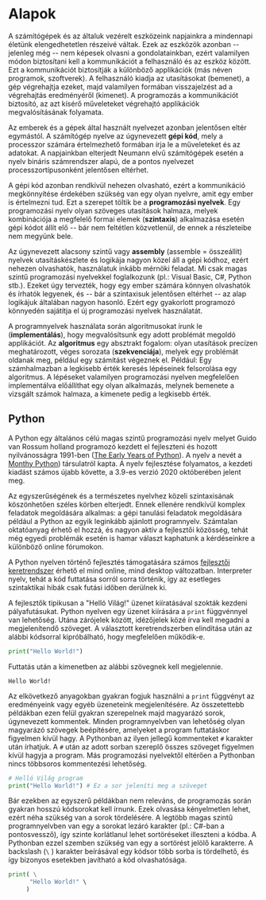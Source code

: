 # Alapok
A számítógépek és az általuk vezérelt eszközeink napjainkra a mindennapi életünk elengedhetetlen részeivé váltak. Ezek az eszközök azonban -- jelenleg még -- nem képesek olvasni a gondolatainkban, ezért valamilyen módon biztosítani kell a kommunikációt a felhasználó és az eszköz között. Ezt a kommunikációt biztosítják a különböző applikációk (más néven programok, szoftverek). A felhasználó kiadja az utasításokat (bemenet), a gép végrehajtja ezeket, majd valamilyen formában visszajelzést ad a végrehajtás eredményéről (kimenet). A programozás a kommunikációt biztosító, az azt kísérő műveleteket végrehajtó applikációk megvalósításának folyamata.

Az emberek és a gépek által használt nyelvezet azonban jelentősen eltér egymástól. A számítógép nyelve az úgynevezett **gépi kód**, mely a processzor számára értelmezhető formában írja le a műveleteket és az adatokat. A napjainkban elterjedt Neumann elvű számítógépek esetén a nyelv bináris számrendszer alapú, de a pontos nyelvezet processzortípusonként jelentősen eltérhet.

A gépi kód azonban rendkívül nehezen olvasható, ezért a kommunikáció megkönnyítése érdekében szükség van egy olyan nyelvre, amit egy ember is értelmezni tud. Ezt a szerepet töltik be a **programozási nyelvek**. Egy programozási nyelv olyan szöveges utasítások halmaza, melyek kombinációja a megfelelő formai elemek (**szintaxis**) alkalmazása esetén gépi kódot állít elő -- bár nem feltétlen közvetlenül, de ennek a részleteibe nem megyünk bele.

Az úgynevezett alacsony szintű vagy **assembly** (assemble = összeállít) nyelvek utasításkészlete és logikája nagyon közel áll a gépi kódhoz, ezért nehezen olvashatók, használatuk inkább mérnöki feladat. Mi csak magas szintű programozási nyelvekkel foglalkozunk (pl.: Visual Basic, C#, Python stb.). Ezeket úgy tervezték, hogy egy ember számára könnyen olvashatók és írhatók legyenek, és -- bár a szintaxisuk jelentősen eltérhet -- az alap logikájuk általában nagyon hasonló. Ezért egy gyakorlott programozó könnyedén sajátítja el új programozási nyelvek használatát.

A programnyelvek használata során algoritmusokat írunk le (**implementálás**), hogy megvalósítsunk egy adott problémát megoldó applikációt. Az **algoritmus** egy absztrakt fogalom: olyan utasítások precízen meghatározott, véges sorozata (**szekvenciája**), melyek egy problémát oldanak meg, például egy számítást végeznek el. Például: Egy számhalmazban a legkisebb érték keresés lépéseinek felsorolása egy algoritmus. A lépéseket valamilyen programozási nyelven megfelelően implementálva előállíthat egy olyan alkalmazás, melynek bemenete a vizsgált számok halmaza, a kimenete pedig a legkisebb érték.

## Python

A Python egy általános célú magas szintű programozási nyelv melyet Guido van Rossum holland programozó kezdett el fejleszteni és hozott nyilvánosságra 1991-ben (<a href="https://www.youtube.com/watch?v=xLVxoz-mQFs&l" target="_blank">The Early  Years of Python</a>).  A nyelv a nevét a <a href="https://hu.wikipedia.org/wiki/Monty_Python" alt="Monty Python" target="_blank">Monthy Python</a>) társulatról kapta. A nyelv fejlesztése folyamatos, a kezdeti kiadást számos újabb követte, a 3.9-es verzió 2020 októberében jelent meg.

Az egyszerűségének és a természetes nyelvhez közeli szintaxisának köszönhetően széles körben elterjedt. Ennek ellenére rendkívül komplex feladatok megoldására alkalmas: a gépi tanulási feladatok megoldására például a Python az egyik leginkább ajánlott programnyelv. Számtalan oktatóanyag érhető el hozzá, és nagyon aktív a fejlesztői közösség, tehát még egyedi problémák esetén is hamar választ kaphatunk a kérdéseinkre a különböző online fórumokon.

A Python nyelven történő fejlesztés támogatására számos [fejlesztői keretrendszer](/python_advanced/environment/) érhető el mind online, mind desktop változatban. Interpreter nyelv, tehát a kód futtatása sorról sorra történik, így az esetleges szintaktikai hibák csak futási időben derülnek ki.

A fejlesztők tipikusan a "Helló Világ!" üzenet kiíratásával szokták kezdeni pályafutásukat. Python nyelven egy üzenet kiírására a `print` függvénnyel van lehetőség. Utána zárójelek között, idézőjelek közé írva kell megadni a megjelenítendő szöveget. A választott keretrendszerben elindítása után az alábbi kódsorral kipróbálható, hogy megfelelően működik-e.
```python
print("Hello World!")
```
Futtatás után a kimenetben az alábbi szövegnek kell megjelennie.
```
Hello World!
```
Az elkövetkező anyagokban gyakran fogjuk használni a `print` függvényt az eredményeink vagy egyéb üzeneteink megjelenítésére. Az összetettebb példákban ezen felül gyakran szerepelnek majd magyarázó sorok, úgynevezett kommentek. Minden programnyelvben van lehetőség olyan magyarázó szövegek beépítésére, amelyeket a program futtatáskor figyelmen kívül hagy. A Pythonban az ilyen jellegű kommenteket `#` karakter után írhatjuk. A `#` után az adott sorban szereplő összes szöveget figyelmen kívül hagyja a program. Más programozási nyelvektől eltérően a Pythonban nincs többsoros kommentezési lehetőség.
```python
# Helló Világ program
print("Hello World!") # Ez a sor jeleníti meg a szöveget
```

Bár ezekben az egyszerű példákban nem releváns, de programozás során gyakran hosszú kódsorokat kell írnunk. Ezek olvasása kényelmetlen lehet, ezért néha szükség van a sorok tördelésére. A legtöbb magas szintű programnyelvben van egy a sorokat lezáró karakter (pl.: C#-ban a pontosvessző), így szinte korlátlanul lehet sortöréseket illeszteni a kódba. A Pythonban ezzel szemben szükség van egy a sortörést jelölő karakterre. A backslash (`\` ) karakter beírásával egy kódsor több sorba is tördelhető, és így bizonyos esetekben javítható a kód olvashatósága.
```python
print( \
      "Hello World!" \
     )
```
